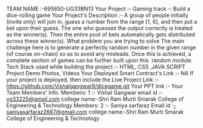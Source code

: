 TEAM NAME :-695650-UG33BN13
Your Project :- Gaming track -: Build a dice-rolling game
Your Project's Description :- A group of people initially (invite only) will join in, guess a number from the range
 [1, 6], and then put a bet upon their guess. The one who guesses the output correctly is treated as the
winner(s). Then the entire pool of bets automatically gets distributed across these winner(s).
What problem you are trying to solve
The main
 challenge here is to generate a perfectly random number in the given range (of course on-chain) so as to
 avoid any misleads. Once this is achieved, a complete section of games can be further built upon this
 random module.
 Tech Stack used while building the project :- HTML, CSS ,JAVA SCRIPT
Project Demo Photos, Videos
Your Deployed Smart Contract's Link :- NA
If your project is deployed, then include the Live Project Link :-https://github.com/Vishalgangwar9/dicegame.git
Your PPT link :-
Your Team Members' Info.                                                                                                              Members: 1 :- Vishal Gangwar email id :- vg33225@gmail.com college name:-Shri Ram Murti Smarak College of Engineering & Technology  Members: 2 :- Saniya sarfaraz Email id :-saniyasarfaraz2667@gmail.com college name:-Shri Ram Murti Smarak College of Engineering & Technology

